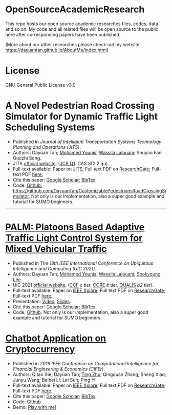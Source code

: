 # OpenSourceAcademicResearch
This repo hosts our open source academic researches files, codes, data and so on. My code and all related files will be open source to the public here after corresponding papers have been published.  

(More about our other researches please check out my website https://dayuantan.github.io/AboutMe/index.html)

# License

GNU General Public License v3.0


# A Novel Pedestrian Road Crossing Simulator for Dynamic Traffic Light Scheduling Systems


<ul>
<li>Published in <i>Journal of Intelligent Transportation Systems Technology Planning and Operations (JITS)</i>.</li> 
<li>Authors: Dayuan Tan; <a href="https://www.csee.umbc.edu/~younis/">Mohamed Younis</a>; <a href="https://scholar.google.com/citations?user=Z8r6zFEAAAAJ&hl=en&oi=sra">Wassila Lalouani</a>; Shuyao Fan; Guozhi Song.</li>
<li>JITS <a href="https://www.tandfonline.com/doi/abs/10.1080/15472450.2023.2186229?journalCode=gits20">official website</a>. (<a href="https://www.scimagojr.com/journalrank.php?category=1706&type=j&page=3&total_size=694">JCR Q1</a>. CAS SCI 2 qu).
<li>Full-text available: Paper on <a href="https://www.tandfonline.com/doi/abs/10.1080/15472450.2023.2186229?journalCode=gits20">JITS</a>; Full text PDF on <a href="https://www.researchgate.net/publication/369183497_A_Novel_Pedestrian_Road_Crossing_Simulator_for_Dynamic_Traffic_Light_Scheduling_Systems">ResearchGate</a>; Full-text PDF <a href="">here.</a></li>
<li>Cite this paper: <a href="">Google Scholar</a>; <a href="">BibTex</a>.</li>
<li>Code: <a href="https://github.com/DayuanTan/CustomizablePedestriansRoadCrossingSimulator">Github: https://github.com/DayuanTan/CustomizablePedestriansRoadCrossingSimulator</a>. Not only is our implementation, also a super good example and tutorial for SUMO beginners.</li>
</ul>
        
        



------
# [PALM: Platoons Based Adaptive Traffic Light Control System for Mixed Vehicular Traffic](https://dayuantan.github.io/AboutMe/researches.html)


<ul>
<li>Published in <i>The 18th IEEE International Conference on Ubiquitous Intelligence and Computing (UIC 2021)</i>.</li> 
<li>Authors: Dayuan Tan; <a href="https://www.csee.umbc.edu/~younis/">Mohamed Younis</a>; <a href="https://scholar.google.com/citations?user=Z8r6zFEAAAAJ&hl=en&oi=sra">Wassila Lalouani</a>; <a href="https://www.researchgate.net/profile/Sookyoung-Lee-4">Sookyoung Lee</a>.</li>
<li>UIC 2021 <a href="http://ieeesmartworld.org/uic/">official website</a>. (<a href="https://www.ccf.org.cn/en/Bulletin/2019-05-13/663884.shtml">CCF</a> <i>c</i> tier, <a href="https://www.core.edu.au/conference-portal">CORE</a> <i>b</i> tier, <a href="https://www.gov.br/capes/pt-br/centrais-de-conteudo/Qualis_conferencia_ccomp.pdf/view">QUALIS</a> <i>b2</i> tier).
<li>Full-text available: Paper on <a href="https://ieeexplore.ieee.org/document/9604470">IEEE Xplore</a>; Full text PDF on <a href="https://www.researchgate.net/publication/356369368_PALM_Platoons_Based_Adaptive_Traffic_Light_Control_System_for_Mixed_Vehicular_Traffic">ResearchGate</a>; Full-text PDF <a href="https://dayuantan.github.io/AboutMe/files/Dayuan_Tan_2021_PALM_Platoons_Based_Adaptive_Traffic_Light_Control_System_for_Mixed_Vehicular_Traffic.pdf">here.</a></li>
<li>Presentation: <a href="https://www.youtube.com/watch?v=1FBGxjMKMS8">Video</a>, <a href="https://github.com/DayuanTan/OpenSourceAcademicResearch/blob/main/palm/UIC-1570728556.pdf">Slides</a>.</li>
<li>Cite this paper: <a href="https://scholar.google.com/scholar?hl=en&as_sdt=0%2C21&q=PALM%3A+Platoons+Based+Adaptive+Traffic+Light+Control+System+for+Mixed+Vehicular+Traffic&btnG=">Google Scholar</a>; <a href="https://dayuantan.github.io/AboutMe/files/palm.txt">BibTex</a>.</li>
<li>Code: <a href="https://github.com/DayuanTan/PALM_public">Github</a>. Not only is our implementation, also a super good example and tutorial for SUMO beginners.</li>
</ul>
        
        

      
# [Chatbot Application on Cryptocurrency](https://dayuantan.github.io/AboutMe/researches.html)  
<ul>
<li>Published in <i>2019 IEEE Conference on Computational Intelligence for Financial Engineering & Economics (CIFEr)</i>.</li> 
<li>Authors: Qitao Xie; Dayuan Tan; <a href="https://www.csee.umbc.edu/~zt/">Ting Zhu</a>; Qingquan Zhang; Sheng Xiao; Junyu Wang; Beibei Li; Lei Sun; Ping Yi.</li>
<li>Full-text available: Paper on <a href="https://ieeexplore.ieee.org/abstract/document/8759121?casa_token=NDbqP4QeyZMAAAAA:OFtsYF_esT_luAuDNN655NVNFXid1UbUobCfpz5oosk59Iqj4a2Yokfub_ioR00NV-Mi7TPnIDE">IEEE Xplore</a>; Full text PDF on <a href="https://www.researchgate.net/publication/334425373_Chatbot_Application_on_Cryptocurrency">ResearchGate</a>; Full-text PDF <a href="https://dayuantan.github.io/AboutMe/files/Qitao_Xie_etal_2019_Chatbot_Application_on_Cryptocurrency.pdf">here</a>.</li>
<li>Cite this paper: <a href="https://scholar.google.com/scholar?hl=en&as_sdt=0%2C21&q=Chatbot+Application+on+Cryptocurrency+qitaoxie+dayuan+tan&btnG=">Google Scholar</a>; <a href="files/chatterbot.txt">BibTex</a>.</li>
<li>Code: <a href="https://github.com/DayuanTan/chatterbot">Github</a></li>
<li>Demo: <a href="http://dayuantan.pythonanywhere.com/chatterbot/">Play with me!</a></li>
</ul>
